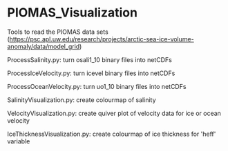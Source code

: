 # PIOMAS_Visualization
Tools to read the PIOMAS data sets (https://psc.apl.uw.edu/research/projects/arctic-sea-ice-volume-anomaly/data/model_grid)

ProcessSalinity.py: turn osali1_10 binary files into netCDFs 

ProcessIceVelocity.py: turn icevel binary files into netCDFs 

ProcessOceanVelocity.py: turn uo1_10 binary files into netCDFs 


SalinityVisualization.py: create colourmap of salinity 

VelocityVisualization.py: create quiver plot of velocity data for ice or ocean velocity 

IceThicknessVisualization.py: create colourmap of ice thickness for 'heff' variable 


